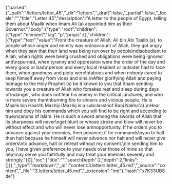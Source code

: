 {"parsed":{"_path":"/letters/letter_45","_dir":"letters","_draft":false,"_partial":false,"_locale":"","title":"Letter 45","description":"A letter to the people of Egypt, telling them about Maalik when Imam Ali (a) appointed him as their Governor.","body":{"type":"root","children":[{"type":"element","tag":"p","props":{},"children":[{"type":"text","value":"From the creature of Allah, Ali bin Abi Taalib (a), to people whose anger and enmity was on\naccount of Allah, they got angry when they saw that their land was being run over by people\ndisobedient to Allah, when rights were being crushed and obligations were being ignored and\nspurned, when tyranny and oppression were the order of the day and every good or bad\nperson and every local resident or outsider had to face them, when goodness and piety were\ntaboos and when nobody cared to keep himself away from vices and sins.\nAfter glorifying Allah and paying homage to the Holy Prophet (s) be it known to you that I\nam sending towards you a creature of Allah who forsakes rest and sleep during days of\ndanger, who does not fear his enemy in the critical junctures, and who is more severe than\nburning fire to sinners and vicious people. He is Maalik bin Haarith Mazhiji (Mazhij is a subclass\nof Bani Nakha'a).\nHear him and obey his commands which you will find to be right and according to true\ncanons of Islam. He is such a sword among the swords of Allah that its sharpness will never\nget blunt or whose stroke and blow will never be without effect and who will never lose an\nopportunity. If he orders you to advance against your enemies, then advance; if he commands\nyou to halt then halt because he himself will never advance nor halt and will never give orders\nto advance, halt or retreat without my consent.\nIn sending him to you, I have given preference to your needs over those of mine so that he\nmay serve you faithfully and may treat your enemies severely and strongly."}]}],"toc":{"title":"","searchDepth":2,"depth":2,"links":[]}},"_type":"markdown","_id":"content:3.letters:letter_45.md","_source":"content","_file":"3.letters/letter_45.md","_extension":"md"},"hash":"x7K33UBSde"}